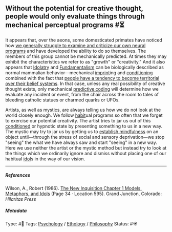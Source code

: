 ## Without the potential for creative thought, people would only evaluate things through mechanical perceptual programs  #⏳

It appears that, over the aeons, some domesticated primates have noticed how [we generally struggle to examine and criticize our own neural programs](We%20generally%20struggle%20to%20examine%20and%20criticize%20our%20own%20neural%20programs.md) and have developed the ability to do so themselves. The members of this group cannot be mechanically predicted. At times they may exhibit the characteristics we refer to as "growth" or "creativity." And it also appears that [Idolatry](Idolatry.md) and [Fundamentalism](Fundamentalism.md) can be biologically described as normal mammalian behavior—mechanical [imprint](Imprint.md)ing and [conditioning](Conditioning.md) combined with the fact that [people have a tendency to become territorial over their belief systems](People%20have%20a%20tendency%20to%20become%20territorial%20over%20their%20belief%20systems.md). In that case, unless any real possibility of creative thought exists, only mechanical [predictive coding](Predictive%20coding.md) will determine how we evaluate any incident or event, from the chair across the room to tales of bleeding catholic statues or charmed quarks or UFOs. 

Artists, as well as mystics, are always telling us how we do not look at the world closely enough. We follow [habit](Habit.md)ual programs so often that we forget to exercise our potential creativity. The artist tries to jar us out of this [conditioned](Conditioning.md) or hypnotic state by presenting something to us in a new way. The mystic may try to jar us by getting us to [establish mindfulness](The%20establishments%20of%20mindfulness.md) on an object until—through the stress of social and sensory deprivation—we stop "seeing" the what we have always saw and start "seeing" in a new way. Here we use  neither the artist or the mystic method but instead try to look at the things which we ordinarily ignore and dismiss without placing one of our habitual [idol](Idol.md)s in the way of our vision. 

---

##### References

Wilson, A., Robert (1986). [The New Inquisition Chapter 1 Models, Metaphors, and Idols](The%20New%20Inquisition%20Chapter%201%20Models,%20Metaphors,%20and%20Idols.md) (Page 34 · Location 595). Grand Junction, Colorado: *Hilaritas Press*

##### Metadata

Type: #🔴 
Tags: [Psychology](Psychology.md) / [Ethology]() / [Philosophy](Philosophy.md) 
Status: #☀️ 
